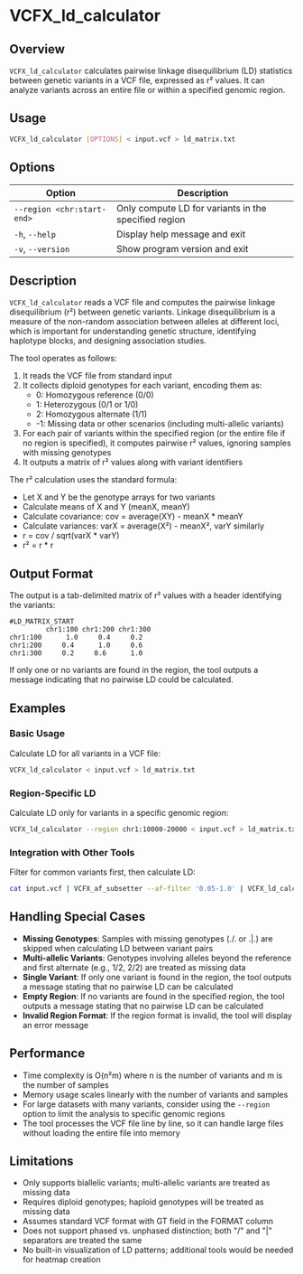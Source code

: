 # VCFX_ld_calculator

## Overview

`VCFX_ld_calculator` calculates pairwise linkage disequilibrium (LD) statistics between genetic variants in a VCF file, expressed as r² values. It can analyze variants across an entire file or within a specified genomic region.

## Usage

```bash
VCFX_ld_calculator [OPTIONS] < input.vcf > ld_matrix.txt
```

## Options

| Option | Description |
|--------|-------------|
| `--region <chr:start-end>` | Only compute LD for variants in the specified region |
| `-h`, `--help` | Display help message and exit |
| `-v`, `--version` | Show program version and exit |

## Description

`VCFX_ld_calculator` reads a VCF file and computes the pairwise linkage disequilibrium (r²) between genetic variants. Linkage disequilibrium is a measure of the non-random association between alleles at different loci, which is important for understanding genetic structure, identifying haplotype blocks, and designing association studies.

The tool operates as follows:

1. It reads the VCF file from standard input
2. It collects diploid genotypes for each variant, encoding them as:
   - 0: Homozygous reference (0/0)
   - 1: Heterozygous (0/1 or 1/0)
   - 2: Homozygous alternate (1/1)
   - -1: Missing data or other scenarios (including multi-allelic variants)
3. For each pair of variants within the specified region (or the entire file if no region is specified), it computes pairwise r² values, ignoring samples with missing genotypes
4. It outputs a matrix of r² values along with variant identifiers

The r² calculation uses the standard formula:
- Let X and Y be the genotype arrays for two variants
- Calculate means of X and Y (meanX, meanY)
- Calculate covariance: cov = average(XY) - meanX * meanY
- Calculate variances: varX = average(X²) - meanX², varY similarly
- r = cov / sqrt(varX * varY)
- r² = r * r

## Output Format

The output is a tab-delimited matrix of r² values with a header identifying the variants:

```
#LD_MATRIX_START
         chr1:100 chr1:200 chr1:300
chr1:100      1.0     0.4     0.2
chr1:200     0.4      1.0     0.6
chr1:300     0.2     0.6      1.0
```

If only one or no variants are found in the region, the tool outputs a message indicating that no pairwise LD could be calculated.

## Examples

### Basic Usage

Calculate LD for all variants in a VCF file:

```bash
VCFX_ld_calculator < input.vcf > ld_matrix.txt
```

### Region-Specific LD

Calculate LD only for variants in a specific genomic region:

```bash
VCFX_ld_calculator --region chr1:10000-20000 < input.vcf > ld_matrix.txt
```

### Integration with Other Tools

Filter for common variants first, then calculate LD:

```bash
cat input.vcf | VCFX_af_subsetter --af-filter '0.05-1.0' | VCFX_ld_calculator > common_variants_ld.txt
```

## Handling Special Cases

- **Missing Genotypes**: Samples with missing genotypes (./.  or .|.) are skipped when calculating LD between variant pairs
- **Multi-allelic Variants**: Genotypes involving alleles beyond the reference and first alternate (e.g., 1/2, 2/2) are treated as missing data
- **Single Variant**: If only one variant is found in the region, the tool outputs a message stating that no pairwise LD can be calculated
- **Empty Region**: If no variants are found in the specified region, the tool outputs a message stating that no pairwise LD can be calculated
- **Invalid Region Format**: If the region format is invalid, the tool will display an error message

## Performance

- Time complexity is O(n²m) where n is the number of variants and m is the number of samples
- Memory usage scales linearly with the number of variants and samples
- For large datasets with many variants, consider using the `--region` option to limit the analysis to specific genomic regions
- The tool processes the VCF file line by line, so it can handle large files without loading the entire file into memory

## Limitations

- Only supports biallelic variants; multi-allelic variants are treated as missing data
- Requires diploid genotypes; haploid genotypes will be treated as missing data
- Assumes standard VCF format with GT field in the FORMAT column
- Does not support phased vs. unphased distinction; both "/" and "|" separators are treated the same
- No built-in visualization of LD patterns; additional tools would be needed for heatmap creation 